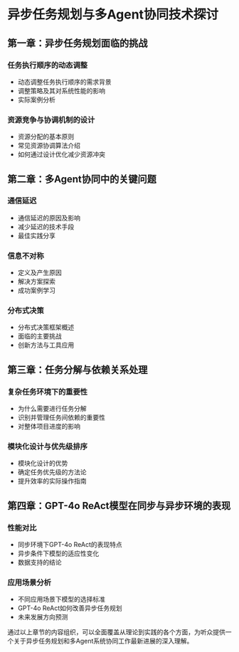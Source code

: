 # 异步任务规划与多Agent协同技术探讨

## 第一章：异步任务规划面临的挑战

### 任务执行顺序的动态调整
- 动态调整任务执行顺序的需求背景
- 调整策略及其对系统性能的影响
- 实际案例分析

### 资源竞争与协调机制的设计
- 资源分配的基本原则
- 常见资源协调算法介绍
- 如何通过设计优化减少资源冲突

## 第二章：多Agent协同中的关键问题

### 通信延迟
- 通信延迟的原因及影响
- 减少延迟的技术手段
- 最佳实践分享

### 信息不对称
- 定义及产生原因
- 解决方案探索
- 成功案例学习

### 分布式决策
- 分布式决策框架概述
- 面临的主要挑战
- 创新方法与工具应用

## 第三章：任务分解与依赖关系处理

### 复杂任务环境下的重要性
- 为什么需要进行任务分解
- 识别并管理任务间依赖的重要性
- 对整体项目进度的影响

### 模块化设计与优先级排序
- 模块化设计的优势
- 确定任务优先级的方法论
- 提升效率的实际操作指南

## 第四章：GPT-4o ReAct模型在同步与异步环境的表现

### 性能对比
- 同步环境下GPT-4o ReAct的表现特点
- 异步条件下模型的适应性变化
- 数据支持的结论

### 应用场景分析
- 不同应用场景下模型的选择标准
- GPT-4o ReAct如何改善异步任务规划
- 未来发展方向预测

通过以上章节的内容组织，可以全面覆盖从理论到实践的各个方面，为听众提供一个关于异步任务规划和多Agent系统协同工作最新进展的深入理解。